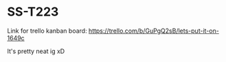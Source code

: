 # SS-T223
Link for trello kanban board:
https://trello.com/b/GuPgQ2sB/lets-put-it-on-1649c

It's pretty neat ig xD
